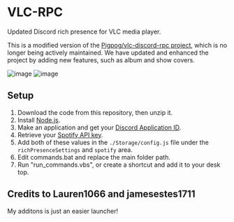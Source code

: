 # VLC-RPC
Updated Discord rich presence for VLC media player.

This is a modified version of the [Pigpog/vlc-discord-rpc project](https://github.com/Pigpog/vlc-discord-rpc), which is no longer being actively maintained. We have updated and enhanced the project by adding new features, such as album and show covers. 

![image](https://user-images.githubusercontent.com/61550272/234398623-02c343fa-c500-421c-a7a8-cb4d33f88a81.png)
![image](https://user-images.githubusercontent.com/61550272/234403580-4a910bd7-41a5-4ceb-8a31-180c2efda417.png)


## Setup
1. Download the code from this repository, then unzip it.
2. Install [Node.js](https://nodejs.org/en/download).
3. Make an application and get your [Discord Application ID](https://discord.com/developers/applications).
4. Retrieve your [Spotify API key](https://developer.spotify.com/documentation/web-api/tutorials/getting-started).
5. Add both of these values in the `./Storage/config.js` file under the `richPresenceSettings` and `spotify` area.
6. Edit commands.bat and replace the main folder path.
7. Run "run_commands.vbs", or create a shortcut and add it to your desk top.

## Credits to Lauren1066 and jamesestes1711
My additons is just an easier launcher!

